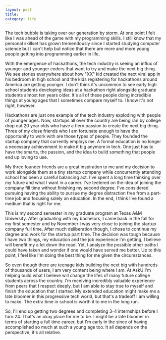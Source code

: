 ```yaml
---
layout: post
title:
category: life
---
```

The tech bubble is taking over our generation by storm. At one point I felt like I was ahead of the game with my programming skills. I still know that my personal skillset has grown tremendously since I started studying computer science but I can't help but notice that there are more and more young people getting into programming earlier in life.

With the emergence of hackathons, the tech industry is seeing an influx of younger and younger coders that want to try and make the next big thing. We see stories everywhere about how "XX" kid created the next viral app in his bedroom in high school and the kids registering for hackathons around America are getting younger. I don't think it's uncommon to see early high school students developing ideas at a hackathon right alongside graduate students almost ten years older. It's all of these people doing incredible things at young ages that I sometimes compare myself to. I know it's not right, however.

Hackathons are just one example of the tech industry exploding with people of younger ages. Now, startups all over the country are being ran by college drop out 20 year olds who have a fiery passion to create the next big thing. Three of my close friends who I am fortunate enough to have the opportunity to work with are those types of people. They founded the startup company that currently employs me. A formal education is no longer a necessary achievement to make it big anymore in tech. One just has to have the smarts, the passion, and the idea to build something that people end up loving to use.

My three founder friends are a great inspiration to me and my decision to work alongside them at a tiny startup company while concurrently attending school has been a careful balancing act. I've spent a long time thinking over my future and what I want in a career. I've teetered on the idea of joining the company fill time without finishing my second degree. I've considered pursuing having the ability to pursue my degree distraction free from a part-time job and focusing solely on education. In the end, I think I've found a medium that is right for me.

This is my second semester in my graduate program at Texas A&M University. After graduating with my bachelors, I came back in the fall for my first semester and by November I was very close to joining the startup company full time. After much deliberation though, I chose to continue my degree and work for the startup part time. The decision was tough because I have two things, my education and the job experience I'm getting, I believe will benefit my a lot down the road. Yet, I analyze the possible other paths I could have taken and wonder if one would have served me better. Up to this point, I feel like I'm doing the best thing for me given the circumstances.

So even though there are teenage kids building the next big with hundreds of thousands of users, I am very content being where I am. At AskU I'm helping build what I believe will change the lifes of many future college students across the country. I'm receiving incredibly valuable experience from peers that I respect deeply, but I am able to stay true to myself and finish the education that I started. My extended education might make me a late bloomer in this progressive tech world, but that's a tradeoff I am willing to make. The extra time in school is worth it to me in the long run.

So, I'll end up getting two degrees and completing 3-4 internships before I turn 24. That's an okay place for me to be. I might be a late bloomer in terms of starting a full time career, but I'm early in the since of having accomplished so much at such a young age too. It all depends on the perspective; it's all relative.
